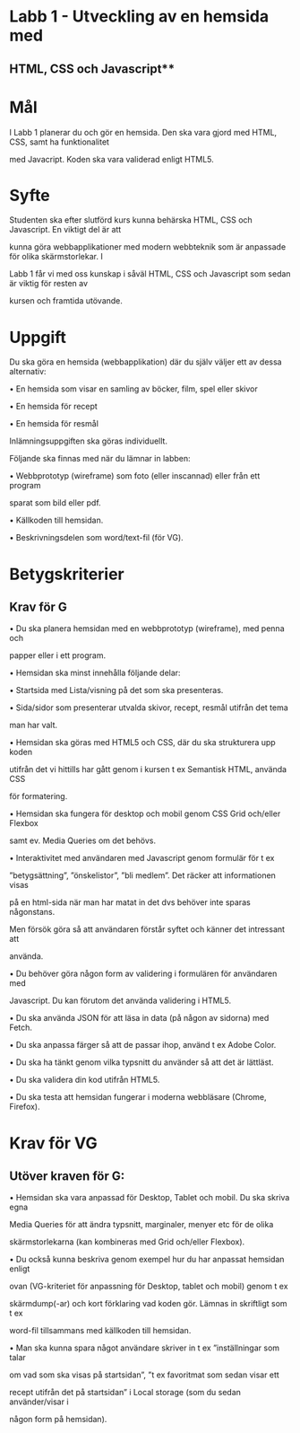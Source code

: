 # Labb 1 - Utveckling av en hemsida med

## HTML, CSS och Javascript**

# Mål

I Labb 1 planerar du och gör en hemsida. Den ska vara gjord med HTML, CSS, samt ha funktionalitet

med Javacript. Koden ska vara validerad enligt HTML5.

# Syfte

Studenten ska efter slutförd kurs kunna behärska HTML, CSS och Javascript. En viktigt del är att

kunna göra webbapplikationer med modern webbteknik som är anpassade för olika skärmstorlekar. I

Labb 1 får vi med oss kunskap i såväl HTML, CSS och Javascript som sedan är viktig för resten av

kursen och framtida utövande.

# Uppgift

Du ska göra en hemsida (webbapplikation) där du själv väljer ett av dessa alternativ:

• En hemsida som visar en samling av böcker, film, spel eller skivor

• En hemsida för recept

• En hemsida för resmål

Inlämningsuppgiften ska göras individuellt.

Följande ska finnas med när du lämnar in labben:

• Webbprototyp (wireframe) som foto (eller inscannad) eller från ett program

sparat som bild eller pdf.

• Källkoden till hemsidan.

• Beskrivningsdelen som word/text-fil (för VG).

# Betygskriterier

## Krav för G

• Du ska planera hemsidan med en webbprototyp (wireframe), med penna och

papper eller i ett program.

• Hemsidan ska minst innehålla följande delar:

• Startsida med Lista/visning på det som ska presenteras.

• Sida/sidor som presenterar utvalda skivor, recept, resmål utifrån det tema

man har valt.

• Hemsidan ska göras med HTML5 och CSS, där du ska strukturera upp koden

utifrån det vi hittills har gått genom i kursen t ex Semantisk HTML, använda CSS

för formatering.

• Hemsidan ska fungera för desktop och mobil genom CSS Grid och/eller Flexbox

samt ev. Media Queries om det behövs.

• Interaktivitet med användaren med Javascript genom formulär för t ex

”betygsättning”, ”önskelistor”, ”bli medlem”. Det räcker att informationen visas

på en html-sida när man har matat in det dvs behöver inte sparas någonstans.

Men försök göra så att användaren förstår syftet och känner det intressant att

använda.

• Du behöver göra någon form av validering i formulären för användaren med

Javascript. Du kan förutom det använda validering i HTML5.

• Du ska använda JSON för att läsa in data (på någon av sidorna) med Fetch.

• Du ska anpassa färger så att de passar ihop, använd t ex Adobe Color.

• Du ska ha tänkt genom vilka typsnitt du använder så att det är lättläst.

• Du ska validera din kod utifrån HTML5.

• Du ska testa att hemsidan fungerar i moderna webbläsare (Chrome, Firefox).

# Krav för VG

## Utöver kraven för G:

• Hemsidan ska vara anpassad för Desktop, Tablet och mobil. Du ska skriva egna

Media Queries för att ändra typsnitt, marginaler, menyer etc för de olika

skärmstorlekarna (kan kombineras med Grid och/eller Flexbox).

• Du också kunna beskriva genom exempel hur du har anpassat hemsidan enligt

ovan (VG-kriteriet för anpassning för Desktop, tablet och mobil) genom t ex

skärmdump(-ar) och kort förklaring vad koden gör. Lämnas in skriftligt som t ex

word-fil tillsammans med källkoden till hemsidan.

• Man ska kunna spara något användare skriver in t ex ”inställningar som talar

om vad som ska visas på startsidan”, ”t ex favoritmat som sedan visar ett

recept utifrån det på startsidan” i Local storage (som du sedan använder/visar i

någon form på hemsidan).
